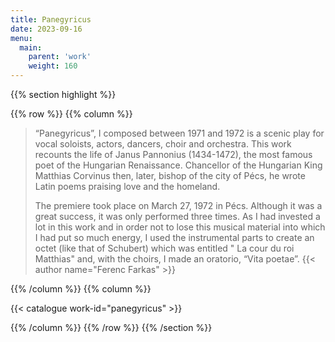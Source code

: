 ```yaml
---
title: Panegyricus
date: 2023-09-16
menu:
  main:
    parent: 'work'
    weight: 160
---
```


{{% section highlight %}}

{{% row %}}
{{% column %}}

> “Panegyricus”, I composed between 1971 and 1972 is a scenic play for vocal soloists, actors, 
> dancers, choir and orchestra. This work recounts the life of Janus Pannonius (1434-1472), the most 
> famous poet of the Hungarian Renaissance. Chancellor of the Hungarian King Matthias Corvinus then, 
> later, bishop of the city of Pécs, he wrote Latin poems praising love and the homeland.
>
> The  premiere took place on March 27, 1972 in Pécs. Although it was a great success, it was only 
> performed three times. As I had invested a lot in this work and in order not to lose this musical 
> material into which I had put so much energy, I used the instrumental parts to create an octet (like 
> that of Schubert) which was entitled " La cour du roi Matthias" and, with the choirs, I made an 
> oratorio, “Vita poetae”.
> {{< author name="Ferenc Farkas" >}}

{{% /column %}}
{{% column %}}


{{< catalogue work-id="panegyricus" >}}

{{% /column %}}
{{% /row %}}
{{% /section %}}
